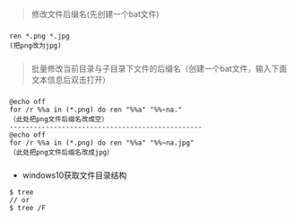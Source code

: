 > 修改文件后缀名(先创建一个bat文件)
###
```text
ren *.png *.jpg 
(把png改为jpg)
```
###
> 批量修改当前目录与子目录下文件的后缀名（创建一个bat文件，输入下面文本信息后双击打开）
###
```text
@echo off
for /r %%a in (*.png) do ren "%%a" "%%~na." 
（此处把png文件后缀名改成空） 
------------------------------------------------
@echo off
for /r %%a in (*.png) do ren "%%a" "%%~na.jpg" 
（此处把png文件后缀名改成jpg）
```
###
* windows10获取文件目录结构
```
$ tree
// or 
$ tree /F
```